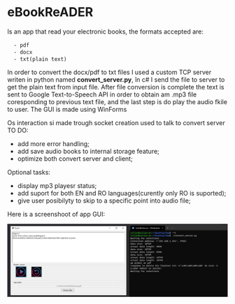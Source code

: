 ﻿# eBookReADER
 Is an app that read your electronic books, the formats accepted are:

      - pdf
      - docx
      - txt(plain text)

In order to convert the docx/pdf to txt files I used a custom TCP server writen in python named **convert_server.py**, în c# I send the file to server to get the  plain text from input file.
After file conversion is complete the text is sent to Google Text-to-Speech API in order to obtain am .mp3 file coresponding to previous text file, and the last step is do play the audio fkile to user.
The GUI is made using WinForms

Os interaction si made trough socket creation used to talk to convert server
TO DO:

  - add more error handling;
  - add save audio books to internal storage feature;
  - optimize both convert server and client;

Optional tasks:

  - display mp3 playesr status;
  - add suport for both EN and RO languages(curently only RO is suported);  
  - give user posibilyty to skip to a specific point into audio file;
  
Here is a screenshoot of app GUI:

![alt text](eBookReader_demo.jpg)
